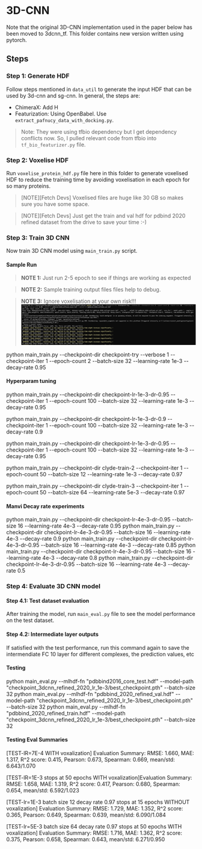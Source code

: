 # 3D-CNN

Note that the original 3D-CNN implementation used in the paper below has been moved to 3dcnn_tf. This folder contains new version written using pytorch.

## Steps

### Step 1: Generate HDF
Follow steps mentioned in `data_util` to generate the input HDF that can be used by 3d-cnn and sg-cnn. 
In general, the steps are:
- ChimeraX: Add H
- Featurization: Using OpenBabel. Use `extract_pafnucy_data_with_docking.py`.
> Note: They were using tfbio dependency but I get dependency conflicts now. So, I pulled relevant code from tfbio into `tf_bio_featurizer.py` file.

### Step 2: Voxelise HDF
Run `voxelise_protein_hdf.py` file here in this folder to generate voxelised HDF to reduce the training time by avoiding voxelisation in each epoch for so many proteins.

> [NOTE][Fetch Devs] Voxelised files are huge like 30 GB so makes sure you have some space.


> [NOTE][Fetch Devs] Just get the train and val hdf for pdbind 2020 refined dataset from the drive to save your time :-) 

### Step 3: Train 3D CNN
Now train 3D CNN model using `main_train.py` script. 

#### Sample Run

> **NOTE 1:** Just run 2-5 epoch to see if things are working as expected

> **NOTE 2:** Sample training output files files help to debug.

> **NOTE 3:** Ignore voxelisation at your own risk!!!
![alt text](sample_run.png)

python main_train.py --checkpoint-dir checkpoint-try --verbose 1 --checkpoint-iter 1 --epoch-count 2 --batch-size 32 --learning-rate 1e-3 --decay-rate 0.95



#### Hyperparam tuning
python main_train.py --checkpoint-dir checkpoint-lr-1e-3-dr-0.95 --checkpoint-iter 1 --epoch-count 100 --batch-size 32 --learning-rate 1e-3 --decay-rate 0.95


python main_train.py --checkpoint-dir checkpoint-lr-1e-3-dr-0.9 --checkpoint-iter 1 --epoch-count 100 --batch-size 32 --learning-rate 1e-3 --decay-rate 0.9


python main_train.py --checkpoint-dir checkpoint-lr-1e-3-dr-0.95 --checkpoint-iter 1 --epoch-count 100 --batch-size 32 --learning-rate 1e-3 --decay-rate 0.95

python main_train.py --checkpoint-dir clyde-train-2 --checkpoint-iter 1 --epoch-count 50 --batch-size 12 --learning-rate 1e-3 --decay-rate 0.97

python main_train.py --checkpoint-dir clyde-train-3 --checkpoint-iter 1 --epoch-count 50 --batch-size 64 --learning-rate 5e-3 --decay-rate 0.97


#### Manvi Decay rate experiments
python main_train.py --checkpoint-dir checkpoint-lr-4e-3-dr-0.95 --batch-size 16 --learning-rate 4e-3 --decay-rate 0.95
python main_train.py --checkpoint-dir checkpoint-lr-4e-3-dr-0.95 --batch-size 16 --learning-rate 4e-3 --decay-rate 0.9
python main_train.py --checkpoint-dir checkpoint-lr-4e-3-dr-0.95 --batch-size 16 --learning-rate 4e-3 --decay-rate 0.85
python main_train.py --checkpoint-dir checkpoint-lr-4e-3-dr-0.95 --batch-size 16 --learning-rate 4e-3 --decay-rate 0.8
python main_train.py --checkpoint-dir checkpoint-lr-4e-3-dr-0.95 --batch-size 16 --learning-rate 4e-3 --decay-rate 0.5



### Step 4: Evaluate 3D CNN model

#### Step 4.1: Test dataset evaluation
After training the model, run `main_eval.py` file to see the model performance on the test dataset.

#### Step 4.2: Intermediate layer outputs
If satisfied with the test performance, run this command again to 
save the intermendiate FC 10 layer for different complexes, the prediction values, etc 

#### Testing

python main_eval.py --mlhdf-fn "pdbbind2016_core_test.hdf" --model-path "checkpoint_3dcnn_refined_2020_lr_1e-3/best_checkpoint.pth" --batch-size 32
python main_eval.py --mlhdf-fn "pdbbind_2020_refined_val.hdf" --model-path "checkpoint_3dcnn_refined_2020_lr_1e-3/best_checkpoint.pth" --batch-size 32
python main_eval.py --mlhdf-fn "pdbbind_2020_refined_train.hdf" --model-path "checkpoint_3dcnn_refined_2020_lr_1e-3/best_checkpoint.pth" --batch-size 32

#### Testing Eval Summaries
[TEST-lR=7E-4 WITH voxalization] Evaluation Summary:
RMSE: 1.660, MAE: 1.317, R^2 score: 0.415, Pearson: 0.673, Spearman: 0.669, mean/std: 6.643/1.070

[TEST-lR=1E-3 stops at 50 epochs WITH voxalization]Evaluation Summary:
RMSE: 1.658, MAE: 1.319, R^2 score: 0.417, Pearson: 0.680, Spearman: 0.654, mean/std: 6.592/1.023

[TEST-lr=1E-3 batch size 12 decay rate 0.97 stops at 15 epochs WITHOUT voxalization] Evaluation Summary:
RMSE: 1.729, MAE: 1.352, R^2 score: 0.365, Pearson: 0.649, Spearman: 0.639, mean/std: 6.090/1.084

[TEST-lr=5E-3 batch size 64 decay rate 0.97 stops at 50 epochs WITH voxalization] Evaluation Summary:
RMSE: 1.716, MAE: 1.362, R^2 score: 0.375, Pearson: 0.658, Spearman: 0.643, mean/std: 6.271/0.950